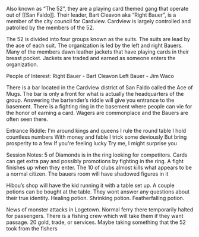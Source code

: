 Also known as “The 52”, they are a playing card themed gang that operate out of [[San Faldo]]. Their leader, Bart Cleavon aka “Right Bauer”, is a member of the city council for Cardview. Cardview is largely controlled and patrolled by the members of the 52.

The 52 is divided into four groups known as the suits. The suits are lead by the ace of each suit. The organization is led by the left and right Bauers. Many of the members dawn leather jackets that have playing cards in their breast pocket. Jackets are traded and earned as someone enters the organization.

People of Interest:
Right Bauer - Bart Cleavon
Left Bauer - Jim Waco

There is a bar located in the Cardview district of San Faldo called the Ace of Mugs. The bar is only a front for what is actually the headquarters of the group. Answering the bartender’s riddle will give you entrance to the basement. There is a fighting ring in the basement where people can vie for the honor of earning a card. Wagers are commonplace and the Bauers are often seen there. 

Entrance Riddle:
I'm around kings and queens
I rule the round table
I hold countless numbers
With money and fable
I trick some deviously
But bring prosperity to a few
If you're feeling lucky
Try me, I might surprise you


Session Notes:
5 of Diamonds is in the ring looking for competitors. Cards can get extra pay and possibly promotions by fighting in the ring. A fight finishes up when they enter. The 10 of clubs almost kills what appears to be a normal citizen. The bauers room will have shadowed figures in it 

Hibou’s shop will have the kid running it with a table set up. A couple potions can be bought at the table. They wont answer any questions about their true identity. Healing potion. Shrinking potion. Featherfalling potion. 

News of monster attacks in Logetown. Normal ferry there temporarily halted for passengers. There is a fishing crew which will take them if they want passage. 20 gold, trade, or services. Maybe taking something that the 52 took from the fishers